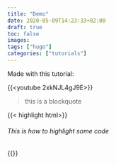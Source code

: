 ```yaml
---
title: "Demo"
date: 2020-05-09T14:23:33+02:00
draft: true
toc: false
images:
tags: ["hugo"]
categories: ["tutorials"]
---
```

Made with this tutorial:

{{<youtube 2xkNJL4gJ9E>}}

> this is a blockquote

{{< highlight html>}}
<h6>
This is how to highlight some code
 </h6>
{{</highlight>}}

